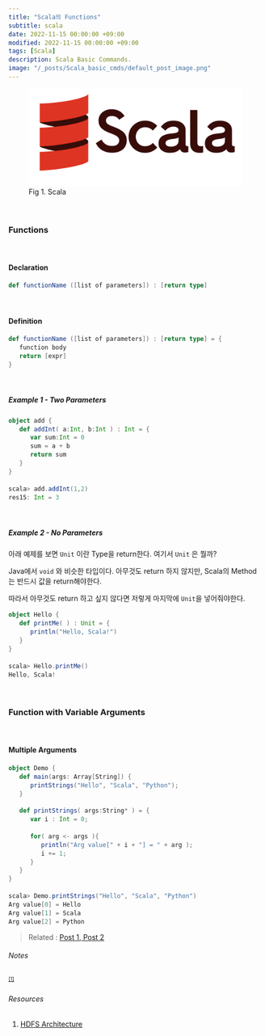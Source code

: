 ```yaml
---
title: "Scala의 Functions"
subtitle: scala
date: 2022-11-15 00:00:00 +09:00
modified: 2022-11-15 00:00:00 +09:00
tags: [Scala]
description: Scala Basic Commands. 
image: "/_posts/Scala_basic_cmds/default_post_image.png"
---
```


<figure>
<img src="https://raw.githubusercontent.com/avoholo/avoholo.github.io/master/_posts/Scala_basic_cmds/default_post_image.png" alt="default_post_image">
<figcaption>Fig 1. Scala</figcaption>
</figure>

<hr style="height:20px; visibility:hidden;" />

### Functions

<hr style="height:20px; visibility:hidden;" />

#### Declaration

~~~scala
def functionName ([list of parameters]) : [return type]
~~~

<hr style="height:20px; visibility:hidden;" />

#### Definition

~~~scala
def functionName ([list of parameters]) : [return type] = {
   function body
   return [expr]
}
~~~

<hr style="height:20px; visibility:hidden;" />

##### Example 1 - Two Parameters

~~~scala
object add {
   def addInt( a:Int, b:Int ) : Int = {
      var sum:Int = 0
      sum = a + b
      return sum
   }
}

scala> add.addInt(1,2)
res15: Int = 3
~~~

<hr style="height:20px; visibility:hidden;" />

##### Example 2 - No Parameters

아래 예제를 보면 `Unit` 이란 Type을 return한다. 여기서 `Unit` 은 뭘까?

Java에서 `void` 와 비슷한 타입이다. 아무것도 return 하지 않지만, Scala의 Method는 반드시 값을 return해야한다.

따라서 아무것도 return 하고 싶지 않다면 저렇게 마지막에 `Unit`을 넣어줘야한다.

~~~scala
object Hello {
   def printMe( ) : Unit = {
      println("Hello, Scala!")
   }
}

scala> Hello.printMe()
Hello, Scala!
~~~




<hr style="height:20px; visibility:hidden;" />

### Function with Variable Arguments

<hr style="height:20px; visibility:hidden;" />

#### Multiple Arguments

~~~scala
object Demo {
   def main(args: Array[String]) {
      printStrings("Hello", "Scala", "Python");
   }
   
   def printStrings( args:String* ) = {
      var i : Int = 0;
      
      for( arg <- args ){
         println("Arg value[" + i + "] = " + arg );
         i += 1;
      }
   }
}

scala> Demo.printStrings("Hello", "Scala", "Python")
Arg value[0] = Hello
Arg value[1] = Scala
Arg value[2] = Python
~~~





> Related :
> <a href="/concept-notes">Post 1, </a> 
> <a href="/concept-notes">Post 2</a> 




###### Notes
<small id="medium-ref"><sup>[[1]](#medium)</sup> </small>

###### Resources
1. [HDFS Architecture](https://hadoop.apache.org/docs/current/hadoop-project-dist/hadoop-hdfs/HdfsDesign.html)